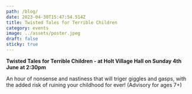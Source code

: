 ```yaml
---
path: /blog/
date: 2023-04-30T15:47:54.514Z
title: Twisted Tales for Terrible Children
category: events
image: ../assets/poster.jpeg
draft: false
sticky: true
---
```

**Twisted Tales for Terrible Children - at Holt Village Hall on Sunday 4th June at 2:30pm**



An hour of nonsense and nastiness that will triger giggles and gasps, with the added risk of ruining your childhood for ever!  (Advisory for ages 7+)